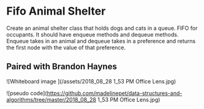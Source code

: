 # Fifo Animal Shelter
Create an animal shelter class that holds dogs and cats in a queue. FIFO for occupants. It should have enqueue methods and dequeue methods. Enqueue takes in an animal and dequeue takes in a preference and returns the first node with the value of that preference.

## Paired with Brandon Haynes

![Whiteboard image ](/assets/2018_08_28 1_53 PM Office Lens.jpg)

![pseudo code](https://github.com/madelinepet/data-structures-and-algorithms/tree/master/2018_08_28 1_53 PM Office Lens.jpg)
